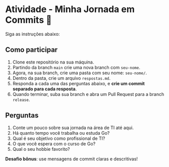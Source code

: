 # Atividade - Minha Jornada em Commits 🚀

Siga as instruções abaixo:

## Como participar

1. Clone este repositório na sua máquina.
2. Partindo da branch `main` crie uma nova branch com `seu-nome`.
3. Agora, na sua branch, crie uma pasta com seu nome: `seu-nome/`.
4. Dentro da pasta, crie um arquivo `respostas.md`.
5. Responda a cada uma das perguntas abaixo, e **crie um commit separado para cada resposta**.
6. Quando terminar, suba sua branch e abra um Pull Request para a branch `release`.

## Perguntas

1. Conte um pouco sobre sua jornada na área de TI até aqui.
2. Há quanto tempo você trabalha ou estuda Go?
3. Qual é seu objetivo como profissional de TI?
4. O que você espera com o curso de Go?
5. Qual o seu hobbie favorito?

**Desafio bônus**: use mensagens de commit claras e descritivas!

